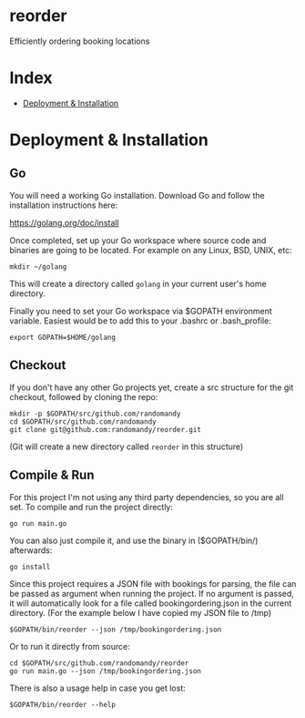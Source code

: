 # reorder
Efficiently ordering booking locations

# Index
- [Deployment & Installation](https://github.com/randomandy/reorder#deployment--installation)

# Deployment & Installation

## Go

You will need a working Go installation.
Download Go and follow the installation instructions here:

https://golang.org/doc/install

Once completed, set up your Go workspace where source code and binaries are going to be located. For example on any Linux, BSD, UNIX, etc:

	mkdir ~/golang

This will create a directory called `golang` in your current user's home directory.

Finally you need to set your Go workspace via $GOPATH environment variable.
Easiest would be to add this to your .bashrc or .bash_profile:

	export GOPATH=$HOME/golang

## Checkout

If you don't have any other Go projects yet, create a src structure for the git checkout, followed by cloning the repo:

	mkdir -p $GOPATH/src/github.com/randomandy
	cd $GOPATH/src/github.com/randomandy
	git clone git@github.com:randomandy/reorder.git

(Git will create a new directory called `reorder` in this structure)

## Compile & Run

For this project I'm not using any third party dependencies, so you are all set. To compile and run the project directly:

	go run main.go

You can also just compile it, and use the binary in ($GOPATH/bin/) afterwards:

	go install


Since this project requires a JSON file with bookings for parsing, the file can be passed as argument when running the project. If no argument is passed, it will automatically look for a file called bookingordering.json in the current directory. (For the example below I have copied my JSON file to /tmp)

	$GOPATH/bin/reorder --json /tmp/bookingordering.json

Or to run it directly from source:

	cd $GOPATH/src/github.com/randomandy/reorder
	go run main.go --json /tmp/bookingordering.json

There is also a usage help in case you get lost:

	$GOPATH/bin/reorder --help







